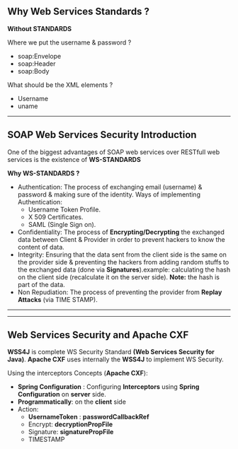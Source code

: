 ## Why Web Services Standards ?
**Without STANDARDS**

Where we put the username & password ?

* soap:Envelope
* soap:Header
* soap:Body

What should be the XML elements ?
* Username
* uname


***

## SOAP Web Services Security Introduction
One of the biggest advantages of SOAP web services over RESTfull web services is the existence of 
**WS-STANDARDS** 

**Why WS-STANDARDS ?**

* Authentication: The process of exchanging email (username) & password & making sure of the identity. Ways
of implementing Authentication:
   * Username Token Profile.
   * X 509 Certificates.
   * SAML (Single Sign on).
* Confidentiality: The process of **Encrypting/Decrypting** the exchanged data between Client & Provider in
order to prevent hackers to know the content of data.
* Integrity: Ensuring that the data sent from the client side is the same on the provider side & preventing
the hackers from adding random stuffs to the exchanged data (done via **Signatures**).example:
calculating the hash on the client side (recalculate it on the server side).
**Note:** the hash is part of the data. 
* Non Repudiation: The process of preventing the provider from **Replay Attacks** (via TIME STAMP).
***
***

## Web Services Security and Apache CXF

**WSS4J** is complete WS Security Standard **(Web Services Security for Java)**.
**Apache CXF** uses internally the **WSS4J** to implement WS Security.

Using the interceptors Concepts (**Apache CXF**):

* **Spring Configuration** : Configuring **Interceptors** using **Spring Configuration** on **server** side.
* **Programmatically**: on the **client** side
* Action: 
   * **UsernameToken** : **passwordCallbackRef**
   * Encrypt: **decryptionPropFile**
   * Signature: **signaturePropFile**
   * TIMESTAMP

